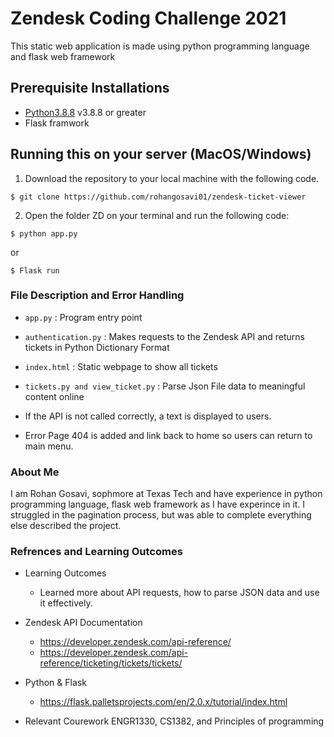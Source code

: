 # Zendesk Coding Challenge 2021 

This static web application is made using python programming language and flask web framework

## Prerequisite Installations

- [Python3.8.8](https://www.python.org/downloads/) v3.8.8 or greater
- Flask framwork

## Running this on your server (MacOS/Windows)

1. Download the repository to your local machine with the following code.

```
$ git clone https://github.com/rohangosavi01/zendesk-ticket-viewer
```

2. Open the folder ZD on your terminal and run the following code:
```
$ python app.py 
```
or 

```
$ Flask run
```

### File Description and Error Handling

- ```app.py``` : Program entry point
- ```authentication.py``` : Makes requests to the Zendesk API and returns tickets in Python Dictionary Format
- ```index.html``` : Static webpage to show all tickets
- ```tickets.py and view_ticket.py``` : Parse Json File data to meaningful content online

- If the API is not called correctly, a text is displayed to users. 
- Error Page 404 is added and link back to home so users can return to main menu. 

### About Me 

I am Rohan Gosavi, sophmore at Texas Tech and have experience in python programming language, flask web framework as I have experince in it. I struggled in the pagination process, but was able to complete everything else described the project.

### Refrences and Learning Outcomes

- Learning Outcomes 
    - Learned more about API requests, how to parse JSON data and use it effectively. 

- Zendesk API Documentation    
    - https://developer.zendesk.com/api-reference/
    - https://developer.zendesk.com/api-reference/ticketing/tickets/tickets/

- Python & Flask 
    - https://flask.palletsprojects.com/en/2.0.x/tutorial/index.html

- Relevant Courework ENGR1330, CS1382, and Principles of programming

